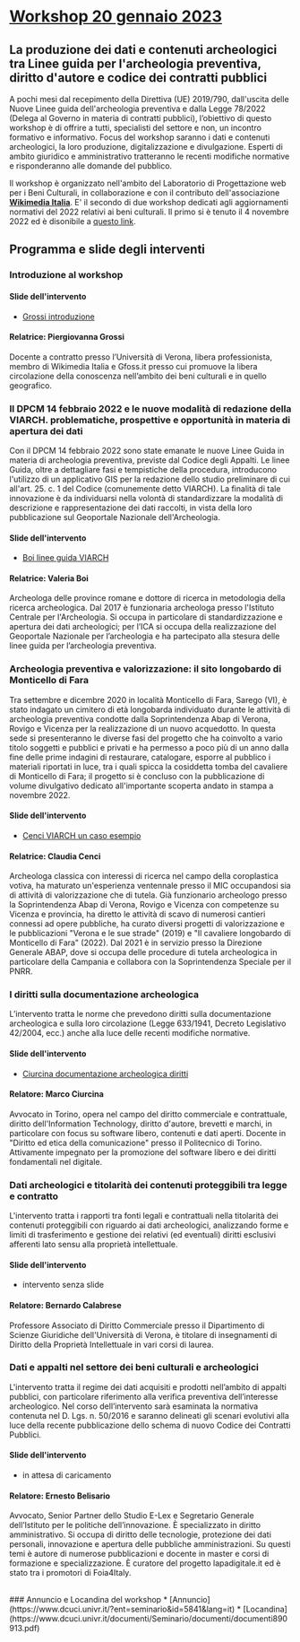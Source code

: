 # [Workshop 20 gennaio 2023](https://www.dcuci.univr.it/?ent=seminario&id=5841&lang=it)

## La produzione dei dati e contenuti archeologici tra Linee guida per l'archeologia preventiva, diritto d'autore e codice dei contratti pubblici

A pochi mesi dal recepimento della Direttiva (UE) 2019/790, dall'uscita delle Nuove Linee guida dell'archeologia preventiva e dalla Legge 78/2022 (Delega al Governo in materia di contratti pubblici), l’obiettivo di questo workshop è di offrire a tutti, specialisti del settore e non, un incontro formativo e informativo.
Focus del workshop saranno i dati e contenuti archeologici, la loro produzione, digitalizzazione e divulgazione. Esperti di ambito giuridico e amministrativo tratteranno le recenti modifiche normative e risponderanno alle domande del pubblico.

Il workshop è organizzato nell'ambito del Laboratorio di Progettazione web per i Beni Culturali, in collaborazione e con il contributo dell'associazione **[Wikimedia Italia](https://www.wikimedia.it/)**. E' il secondo di due workshop dedicati agli aggiornamenti normativi del 2022 relativi ai beni culturali. Il primo si è tenuto il 4 novembre 2022 ed è disonibile a [questo link](https://piergiovanna.github.io/DigitalBeniCulturali/). 
 
## Programma e slide degli interventi

### Introduzione al workshop
#### Slide dell'intervento
* [Grossi introduzione](https://github.com/piergiovanna/DatiArcheo/blob/main/Grossi-introduzione.pdf)

#### Relatrice: Piergiovanna Grossi
Docente a contratto presso l’Università di Verona, libera professionista, membro di Wikimedia Italia e Gfoss.it presso cui promuove la libera circolazione della conoscenza nell’ambito dei beni culturali e in quello geografico.

### Il DPCM 14 febbraio 2022 e le nuove modalità di redazione della VIARCH. problematiche, prospettive e opportunità in materia di apertura dei dati
Con il DPCM 14 febbraio 2022 sono state emanate le nuove Linee Guida in materia di archeologia preventiva, previste
dal Codice degli Appalti. Le linee Guida, oltre a dettagliare fasi e tempistiche della procedura, introducono l'utilizzo di
un applicativo GIS per la redazione dello studio preliminare di cui all'art. 25. c. 1 del Codice (comunemente detto
VIARCH). La finalità di tale innovazione è da individuarsi nella volontà di standardizzare la modalità di descrizione e
rappresentazione dei dati raccolti, in vista della loro pubblicazione sul Geoportale Nazionale dell'Archeologia.
#### Slide dell'intervento
*  [Boi linee guida VIARCH](https://github.com/piergiovanna/DatiArcheo/blob/main/Boi-Verona20gennaio2023_GNA_def.pdf)

#### Relatrice: Valeria Boi
Archeologa delle province romane e dottore di ricerca in metodologia della ricerca archeologica. Dal 2017
è funzionaria archeologa presso l'Istituto Centrale per l'Archeologia. Si occupa in particolare di standardizzazione e
apertura dei dati archeologici; per l’ICA si occupa della realizzazione del Geoportale Nazionale per l’archeologia e ha
partecipato alla stesura delle linee guida per l’archeologia preventiva.

### Archeologia preventiva e valorizzazione: il sito longobardo di Monticello di Fara
Tra settembre e dicembre 2020 in località Monticello di Fara, Sarego (VI), è stato indagato un cimitero di età
longobarda individuato durante le attività di archeologia preventiva condotte dalla Soprintendenza Abap di Verona,
Rovigo e Vicenza per la realizzazione di un nuovo acquedotto. In questa sede si presenteranno le diverse fasi del
progetto che ha coinvolto a vario titolo soggetti e pubblici e privati e ha permesso a poco più di un anno dalla fine delle
prime indagini di restaurare, catalogare, esporre al pubblico i materiali riportati in luce, tra i quali spicca la cosiddetta
tomba del cavaliere di Monticello di Fara; il progetto si è concluso con la pubblicazione di volume divulgativo dedicato
all'importante scoperta andato in stampa a novembre 2022.
#### Slide dell'intervento
* [Cenci VIARCH un caso esempio](https://github.com/piergiovanna/DatiArcheo/blob/main/Cenci-Viarch_presentazione_workshop_Verona.pdf)

#### Relatrice: Claudia Cenci
Archeologa classica con interessi di ricerca nel campo della coroplastica votiva, ha maturato
un'esperienza ventennale presso il MIC occupandosi sia di attività di valorizzazione che di tutela. Già funzionario
archeologo presso la Soprintendenza Abap di Verona, Rovigo e Vicenza con competenze su Vicenza e provincia, ha
diretto le attività di scavo di numerosi cantieri connessi ad opere pubbliche, ha curato diversi progetti di valorizzazione
e le pubblicazioni "Verona e le sue strade" (2019) e "Il cavaliere longobardo di Monticello di Fara" (2022). Dal 2021 è in
servizio presso la Direzione Generale ABAP, dove si occupa delle procedure di tutela archeologica in particolare della
Campania e collabora con la Soprintendenza Speciale per il PNRR.

### I diritti sulla documentazione archeologica
L’intervento tratta le norme che prevedono diritti sulla documentazione archeologica e sulla loro circolazione (Legge
633/1941, Decreto Legislativo 42/2004, ecc.) anche alla luce delle recenti modifiche normative.
#### Slide dell'intervento
* [Ciurcina documentazione archeologica diritti](https://github.com/piergiovanna/DatiArcheo/blob/main/Ciurcina-diritti_documentazione_archeologica.pdf)

#### Relatore: Marco Ciurcina
Avvocato in Torino, opera nel campo del diritto commerciale e contrattuale, diritto dell'Information
Technology, diritto d'autore, brevetti e marchi, in particolare con focus su software libero, contenuti e dati aperti.
Docente in "Diritto ed etica della comunicazione" presso il Politecnico di Torino. Attivamente impegnato per la
promozione del software libero e dei diritti fondamentali nel digitale. 

### Dati archeologici e titolarità dei contenuti proteggibili tra legge e contratto
L'intervento tratta i rapporti tra fonti legali e contrattuali nella titolarità dei contenuti proteggibili con riguardo ai dati
archeologici, analizzando forme e limiti di trasferimento e gestione dei relativi (ed eventuali) diritti esclusivi afferenti lato
sensu alla proprietà intellettuale.
#### Slide dell'intervento
* intervento senza slide
#### Relatore: Bernardo Calabrese
Professore Associato di Diritto Commerciale presso il Dipartimento di Scienze Giuridiche
dell'Università di Verona, è titolare di insegnamenti di Diritto della Proprietà Intellettuale in vari corsi di laurea.

### Dati e appalti nel settore dei beni culturali e archeologici
L'intervento tratta il regime dei dati acquisiti e prodotti nell’ambito di appalti pubblici, con particolare riferimento alla
verifica preventiva dell’interesse archeologico. Nel corso dell’intervento sarà esaminata la normativa contenuta nel D.
Lgs. n. 50/2016 e saranno delineati gli scenari evolutivi alla luce della recente pubblicazione dello schema di nuovo
Codice dei Contratti Pubblici.
#### Slide dell'intervento
* in attesa di caricamento

#### Relatore: Ernesto Belisario
Avvocato, Senior Partner dello Studio E-Lex e Segretario Generale dell’Istituto per le politiche
dell’innovazione. È specializzato in diritto amministrativo. Si occupa di diritto delle tecnologie, protezione dei dati
personali, innovazione e apertura delle pubbliche amministrazioni. Su questi temi è autore di numerose pubblicazioni e
docente in master e corsi di formazione e specializzazione. È curatore del progetto lapadigitale.it ed è stato tra i
promotori di Foia4Italy.

 <br> 
 ### Annuncio e Locandina del workshop
* [Annuncio](https://www.dcuci.univr.it/?ent=seminario&id=5841&lang=it)
* [Locandina](https://www.dcuci.univr.it/documenti/Seminario/documenti/documenti890913.pdf)
